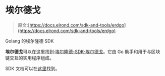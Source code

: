 # 埃尔德戈

> 原文:[https://docs.elrond.com/sdk-and-tools/erdgo](https://docs.elrond.com/sdk-and-tools/erdgo)

 Golang 的埃尔隆德 SDK

**埃尔德戈**可以在这里找到:[埃尔隆德-SDK-埃尔德戈](https://github.com/ElrondNetwork/elrond-sdk-erdgo/)。它由 Go 助手和用于与区块链交互的实用程序组成。

SDK 文档可以在[这里](https://pkg.go.dev/github.com/ElrondNetwork/elrond-sdk-erdgo)找到。
